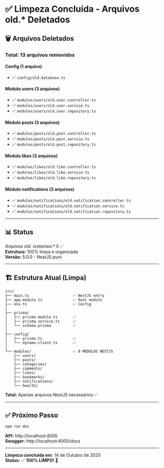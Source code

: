 # ✅ Limpeza Concluída - Arquivos old.* Deletados

## 🗑️ Arquivos Deletados

### Total: 13 arquivos removidos

#### Config (1 arquivo)
- ✅ `config/old.database.ts`

#### Módulo users (3 arquivos)
- ✅ `modules/users/old.user.controller.ts`
- ✅ `modules/users/old.user.service.ts`
- ✅ `modules/users/old.user.repository.ts`

#### Módulo posts (3 arquivos)
- ✅ `modules/posts/old.post.controller.ts`
- ✅ `modules/posts/old.post.service.ts`
- ✅ `modules/posts/old.post.repository.ts`

#### Módulo likes (3 arquivos)
- ✅ `modules/likes/old.like.controller.ts`
- ✅ `modules/likes/old.like.service.ts`
- ✅ `modules/likes/old.like.repository.ts`

#### Módulo notifications (3 arquivos)
- ✅ `modules/notifications/old.notification.controller.ts`
- ✅ `modules/notifications/old.notification.service.ts`
- ✅ `modules/notifications/old.notification.repository.ts`

---

## 📊 Status

**Arquivos old.* restantes:** 0 ✅  
**Estrutura:** 100% limpa e organizada  
**Versão:** 5.0.0 - NestJS puro  

---

## 🏗️ Estrutura Atual (Limpa)

```
src/
├── main.ts                    ✅ NestJS entry
├── app.module.ts              ✅ Root module
├── env.ts                     ✅ Config
│
├── prisma/
│   ├── prisma.module.ts       ✅
│   ├── prisma.service.ts      ✅
│   └── schema.prisma          ✅
│
├── config/
│   ├── prisma.ts              ✅
│   └── dynamo-client.ts       ✅
│
└── modules/                   ✅ 8 MÓDULOS NESTJS
    ├── users/
    ├── posts/
    ├── categories/
    ├── comments/
    ├── likes/
    ├── bookmarks/
    ├── notifications/
    └── health/
```

**Total:** Apenas arquivos NestJS necessários ✅

---

## ✅ Próximo Passo

```bash
npm run dev
```

**API:** http://localhost:4000  
**Swagger:** http://localhost:4000/docs

---

**Limpeza concluída em:** 14 de Outubro de 2025  
**Status:** ✅ **100% LIMPO!** 🎉

